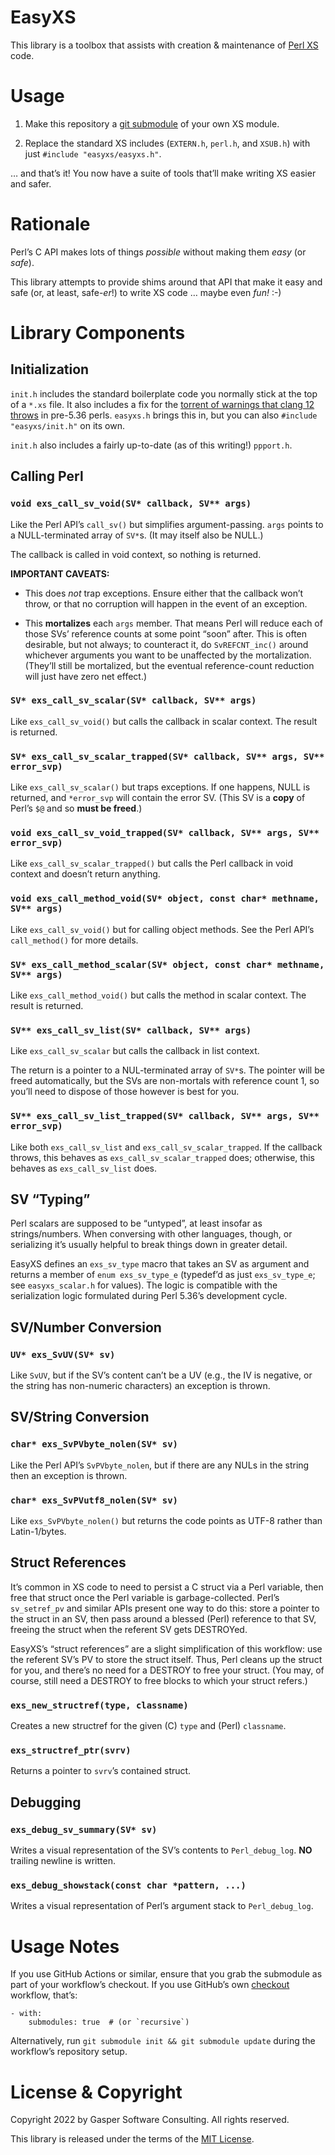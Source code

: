 # EasyXS

This library is a toolbox that assists with creation & maintenance
of [Perl XS](https://perldoc.perl.org/perlxs) code.

# Usage

1. Make this repository a
[git submodule](https://git-scm.com/book/en/v2/Git-Tools-Submodules)
of your own XS module.

2. Replace the standard XS includes (`EXTERN.h`, `perl.h`, and `XSUB.h`)
with just `#include "easyxs/easyxs.h"`.

… and that’s it! You now have a suite of tools that’ll make writing XS
easier and safer.

# Rationale

Perl’s C API makes lots of things _possible_ without making them
_easy_ (or _safe_).

This library attempts to provide shims around that API that make it easy
and safe (or, at least, safe-_er_!) to write XS code … maybe even *fun!* :-)

# Library Components

## Initialization

`init.h` includes the standard boilerplate code you normally stick at the
top of a `*.xs` file. It also includes a fix for the
[torrent of warnings that clang 12 throws](https://github.com/Perl/perl5/issues/18780)
in pre-5.36 perls. `easyxs.h` brings this in, but you can also
`#include "easyxs/init.h"` on its own.

`init.h` also includes a fairly up-to-date (as of this writing!) `ppport.h`.

## Calling Perl

### `void exs_call_sv_void(SV* callback, SV** args)`

Like the Perl API’s `call_sv()` but simplifies argument-passing.
`args` points to a NULL-terminated array of `SV*`s.
(It may itself also be NULL.)

The callback is called in void context, so nothing is returned.

**IMPORTANT CAVEATS:**

- This does _not_ trap exceptions. Ensure either that the callback won’t
throw, or that no corruption will happen in the event of an exception.

- This **mortalizes** each `args` member. That means Perl
will reduce each of those SVs’ reference counts at some point “soon” after.
This is often desirable, but not always; to counteract it, do `SvREFCNT_inc()`
around whichever arguments you want to be unaffected by the mortalization.
(They’ll still be mortalized, but the eventual reference-count reduction will
just have zero net effect.)

### `SV* exs_call_sv_scalar(SV* callback, SV** args)`

Like `exs_call_sv_void()` but calls the callback in scalar context.
The result is returned.

### `SV* exs_call_sv_scalar_trapped(SV* callback, SV** args, SV** error_svp)`

Like `exs_call_sv_scalar()` but traps exceptions. If one happens,
NULL is returned, and `*error_svp` will contain the error SV.
(This SV is a **copy** of Perl’s `$@` and so **must be freed**.)

### `void exs_call_sv_void_trapped(SV* callback, SV** args, SV** error_svp)`

Like `exs_call_sv_scalar_trapped()` but calls the Perl callback in void
context and doesn’t return anything.

### `void exs_call_method_void(SV* object, const char* methname, SV** args)`

Like `exs_call_sv_void()` but for calling object methods. See
the Perl API’s `call_method()` for more details.

### `SV* exs_call_method_scalar(SV* object, const char* methname, SV** args)`

Like `exs_call_method_void()` but calls the method in scalar context.
The result is returned.

### `SV** exs_call_sv_list(SV* callback, SV** args)`

Like `exs_call_sv_scalar` but calls the callback in list context.

The return is a pointer to a NUL-terminated array of `SV*`s. The pointer will
be freed automatically, but the SVs are non-mortals with reference count 1,
so you’ll need to dispose of those however is best for you.

### `SV** exs_call_sv_list_trapped(SV* callback, SV** args, SV** error_svp)`

Like both `exs_call_sv_list` and `exs_call_sv_scalar_trapped`. If the
callback throws, this behaves as `exs_call_sv_scalar_trapped` does;
otherwise, this behaves as `exs_call_sv_list` does.

## SV “Typing”

Perl scalars are supposed to be “untyped”, at least insofar as
strings/numbers. When conversing with other languages, though, or
serializing it’s usually helpful to break things down in greater
detail.

EasyXS defines an `exs_sv_type` macro that takes an SV as argument
and returns a member of `enum exs_sv_type_e` (typedef’d as just
`exs_sv_type_e`; see `easyxs_scalar.h` for values). The logic is compatible
with the serialization logic formulated during Perl 5.36’s development cycle.

## SV/Number Conversion

### `UV* exs_SvUV(SV* sv)`

Like `SvUV`, but if the SV’s content can’t be a UV
(e.g., the IV is negative, or the string has non-numeric characters)
an exception is thrown.

## SV/String Conversion

### `char* exs_SvPVbyte_nolen(SV* sv)`

Like the Perl API’s `SvPVbyte_nolen`, but if there are any NULs in the
string then an exception is thrown.

### `char* exs_SvPVutf8_nolen(SV* sv)`

Like `exs_SvPVbyte_nolen()` but returns the code points as UTF-8 rather
than Latin-1/bytes.

## Struct References

It’s common in XS code to need to persist a C struct via a Perl variable,
then free that struct once the Perl variable is garbage-collected. Perl’s
`sv_setref_pv` and similar APIs present one way to do this: store a pointer
to the struct in an SV, then pass around a blessed (Perl) reference to that
SV, freeing the struct when the referent SV gets DESTROYed.

EasyXS’s “struct references” are a slight simplification of this workflow:
use the referent SV’s PV to store the struct itself. Thus, Perl cleans up
the struct for you, and there’s no need for a DESTROY to free your struct.
(You may, of course, still need a DESTROY to free blocks to which your
struct refers.)

### `exs_new_structref(type, classname)`

Creates a new structref for the given (C) `type` and (Perl) `classname`.

### `exs_structref_ptr(svrv)`

Returns a pointer to `svrv`’s contained struct.

## Debugging

### `exs_debug_sv_summary(SV* sv)`

Writes a visual representation of the SV’s contents to `Perl_debug_log`.
**NO** trailing newline is written.

### `exs_debug_showstack(const char *pattern, ...)`

Writes a visual representation of Perl’s argument stack
to `Perl_debug_log`.

# Usage Notes

If you use GitHub Actions or similar, ensure that you grab the submodule
as part of your workflow’s checkout. If you use GitHub’s own
[checkout](https://github.com/actions/checkout) workflow, that’s:

    - with:
        submodules: true  # (or `recursive`)

Alternatively, run `git submodule init && git submodule update`
during the workflow’s repository setup.

# License & Copyright

Copyright 2022 by Gasper Software Consulting. All rights reserved.

This library is released under the terms of the
[MIT License](https://mitlicense.org/).
